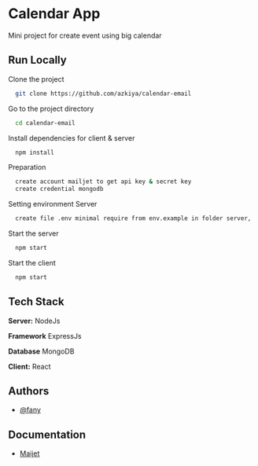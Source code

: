 
# Calendar App
Mini project for create event using big calendar

## Run Locally

Clone the project

```bash
  git clone https://github.com/azkiya/calendar-email
```

Go to the project directory

```bash
  cd calendar-email
```

Install dependencies for client & server

```bash
  npm install
```

Preparation

```bash
  create account mailjet to get api key & secret key
  create credential mongodb
```

Setting environment Server

```bash
  create file .env minimal require from env.example in folder server, 
```

Start the server

```bash
  npm start
```

Start the client

```bash
  npm start
```



## Tech Stack

**Server:** NodeJs

**Framework** ExpressJs

**Database** MongoDB

**Client:** React

## Authors

- [@fany](https://github.com/azkiya)

## Documentation
- [Maijet](https://dev.mailjet.com/email/guides/getting-started/#send-your-first-email)
